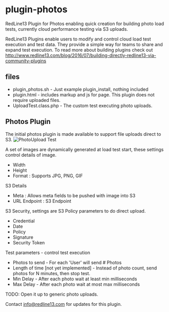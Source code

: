 # plugin-photos
RedLine13 Plugin for Photos enabling quick creation for building photo load tests, currently cloud performance testing via S3 uploads.

RedLine13 Plugins enable users to modify and control cloud load test execution and test data.  They provide a simple way for teams to share and expand test execution.  To read more about building plugins check out http://www.redline13.com/blog/2016/07/building-directly-redline13-via-community-plugins

## files
* plugin_photos.sh - Just example plugin_install, nothing included
* plugin.html - includes markup and js for page.  This plugin does not require uploaded files.
* UploadTest.class.php - The custom test executing photo uploads.


## Photos Plugin 
The initial photos plugin is made available to support file uploads direct to S3. 
![PhotoUpload Test](https://www.redline13.com/blog/wp-content/uploads/2013/06/Start-a-Photo-Load-Test.png)

A set of images are dynamically generated at load test start, these settings control details of image.
* Width
* Height
* Format : Supports JPG, PNG, GIF

S3 Details
* Meta : Allows meta fields to be pushed with image into S3
* URL Endpoint : S3 Endpoint

S3 Security, settings are S3 Policy parameters to do direct upload.
* Credential
* Date
* Policy
* Signature
* Security Token

Test parameters - control test execution
* Photos to send - For each 'User' will send # Photos
* Length of time [not yet implemented] - Instead of photo count, send photos for N minutes, then stop test.
* Min Delay - After each photo wait at least min milliseconds
* Max Delay - After each photo wait at most max milliseconds

TODO: Open it up to generic photo uploads. 

Contact info@redline13.com for updates for this plugin.
